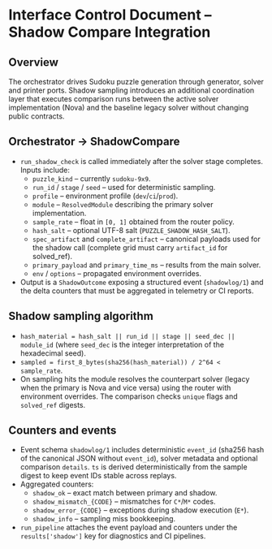 # Interface Control Document – Shadow Compare Integration

## Overview

The orchestrator drives Sudoku puzzle generation through generator, solver and
printer ports.  Shadow sampling introduces an additional coordination layer
that executes comparison runs between the active solver implementation (Nova)
and the baseline legacy solver without changing public contracts.

## Orchestrator → ShadowCompare

* ``run_shadow_check`` is called immediately after the solver stage completes.
  Inputs include:
  - ``puzzle_kind`` – currently ``sudoku-9x9``.
  - ``run_id`` / ``stage`` / ``seed`` – used for deterministic sampling.
  - ``profile`` – environment profile (``dev``/``ci``/``prod``).
  - ``module`` – ``ResolvedModule`` describing the primary solver implementation.
  - ``sample_rate`` – float in ``[0, 1]`` obtained from the router policy.
  - ``hash_salt`` – optional UTF-8 salt (``PUZZLE_SHADOW_HASH_SALT``).
  - ``spec_artifact`` and ``complete_artifact`` – canonical payloads used for
    the shadow call (complete grid must carry ``artifact_id`` for solved_ref).
  - ``primary_payload`` and ``primary_time_ms`` – results from the main solver.
  - ``env`` / ``options`` – propagated environment overrides.
* Output is a ``ShadowOutcome`` exposing a structured event (``shadowlog/1``)
  and the delta counters that must be aggregated in telemetry or CI reports.

## Shadow sampling algorithm

* ``hash_material = hash_salt || run_id || stage || seed_dec || module_id``
  (where ``seed_dec`` is the integer interpretation of the hexadecimal seed).
* ``sampled = first_8_bytes(sha256(hash_material)) / 2^64 < sample_rate``.
* On sampling hits the module resolves the counterpart solver (legacy when the
  primary is Nova and vice versa) using the router with environment overrides.
  The comparison checks ``unique`` flags and ``solved_ref`` digests.

## Counters and events

* Event schema ``shadowlog/1`` includes deterministic ``event_id`` (sha256 hash
  of the canonical JSON without ``event_id``), solver metadata and optional
  comparison ``details``.  ``ts`` is derived deterministically from the sample
  digest to keep event IDs stable across replays.
* Aggregated counters:
  - ``shadow_ok`` – exact match between primary and shadow.
  - ``shadow_mismatch_{CODE}`` – mismatches for ``C*``/``M*`` codes.
  - ``shadow_error_{CODE}`` – exceptions during shadow execution (``E*``).
  - ``shadow_info`` – sampling miss bookkeeping.
* ``run_pipeline`` attaches the event payload and counters under the
  ``results['shadow']`` key for diagnostics and CI pipelines.
